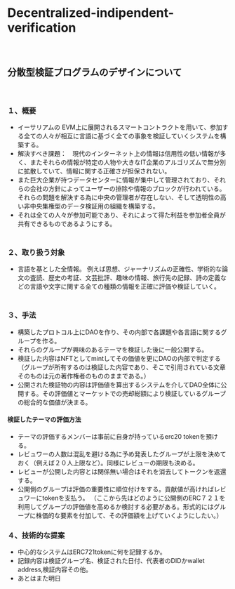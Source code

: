 # Decentralized-indipendent-verification
　　
## 分散型検証プログラムのデザインについて 
　　　　　
   
### １、概要
- イーサリアムの EVM上に展開されるスマートコントラクトを用いて、参加する全ての人々が相互に言語に基づく全ての事象を検証していくシステムを構築する。
- 解決すべき課題：　現代のインターネット上の情報は信用性の低い情報が多く、またそれらの情報が特定の人物や大きなIT企業のアルゴリズムで無分別に拡散していて、情報に関する正確さが担保されない。
- また巨大企業が持つデータセンターに情報が集中して管理されており、それらの会社の方針によってユーザーの排除や情報のブロックが行われている。
それらの問題を解決する為に中央の管理者が存在しない、そして透明性の高い非中央集権型のデータ検証用の組織を構築する。
- それは全ての人々が参加可能であり、それによって得た利益を参加者全員が共有できるものであるようにする。
　　　　　　　　　　　　　　　　　　　　　
                     　　　
### ２、取り扱う対象
- 言語を基とした全情報。
例えば思想、ジャーナリズムの正確性、学術的な論文の査読、歴史の考証、文芸批評、趣味の情報、旅行先の記録、詩の定義などの言語や文字に関する全ての種類の情報を正確に評価や検証していく。
　　　　　　　　　　　　　　　　　　　　　　　　　　　　　　　　　　　
                                   
### ３、手法
  
- 構築したプロトコル上にDAOを作り、その内部で各課題や各言語に関するグループを作る。
- それらのグループが興味のあるテーマを検証した後に一般公開する。
- 検証した内容はNFTとしてmintしてその価値を更にDAOの内部で判定する（グループが所有するのは検証した内容であり、そこで引用されている文章そのものは元の著作権者のもののままである。）
- 公開された検証物の内容は評価値を算出するシステムを介してDAO全体に公開する。その評価値とマーケットでの売却総額により検証しているグループの総合的な価値が決まる。

#### 検証したテーマの評価方法
- テーマの評価するメンバーは事前に自身が持っているerc20 tokenを預ける。
- レビュワーの人数は混乱を避ける為に予め発表したグループが上限を決めておく（例えば２０人上限など）。同様にレビューの期限も決める。
- レビューが公開した内容とは関係無い場合はそれを消去してトークンを返還する。
- 公開側のグループは評価の重要性に順位付けをする。貢献値が高ければレビュワーにtokenを支払う。
（ここから先はどのように公開側のERC７２１を利用してグループの評価値を高めるか検討する必要がある。形式的にはグループに株価的な要素を付加して、その評価額を上げていくようにしたい。）

### ４、技術的な提案

- 中心的なシステムはERC721tokenに何を記録するか。
- 記録内容は検証グループ名、検証された日付、代表者のDIDかwallet address,検証内容その他。
- あとはまた明日


